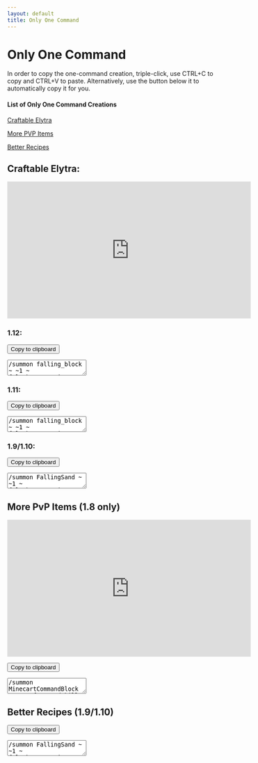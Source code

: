 ```yaml
---
layout: default
title: Only One Command
---
```

<script src="main.js"></script>

<style>
div.command {
    overflow: hidden;
    color: white;
    width: 450
    height: 450
    margin: auto
}
</style>

# Only One Command



In order to copy the one-command creation, triple-click, use CTRL+C to copy and CTRL+V to paste.
Alternatively, use the button below it to automatically copy it for you.

#### List of Only One Command Creations

[Craftable Elytra](#craftable-elytra)

[More PVP Items](#more-pvp-items-18-only)

[Better Recipes](#brecipes)


## Craftable Elytra:

<iframe width="560" height="315" src="https://www.youtube.com/embed/XVVbSVz4zB8" frameborder="0" allow="autoplay; encrypted-media" allowfullscreen></iframe>


### 1.12:

<button class="copybutton" onclick="copytoClipboard('elytracmd1-12');">Copy to clipboard</button>


<div class="command">
<textarea id="elytracmd1-12">
/summon falling_block ~ ~1 ~ {Block:stone,Time:1,Passengers:[{id:"falling_block",Block:redstone_block,Time:1,Passengers:[{id:"falling_block",Block:activator_rail,Time:1,Passengers:[{id:"commandblock_minecart",Command:"gamerule commandBlockOutput false"},{id:"commandblock_minecart",Command:"fill ~2 ~-2 ~-2 ~8 ~ ~2 stained_hardened_clay 15 hollow"},{id:"commandblock_minecart",Command:"fill ~2 ~-1 ~-2 ~8 ~-1 ~2 stained_glass 10 replace stained_hardened_clay"},{id:"commandblock_minecart",Command:" /scoreboard objectives add redstone dummy"},{id:"commandblock_minecart",Command:" /scoreboard objectives add craftede dummy"},{id:"commandblock_minecart",Command:" /tellraw @a [{\"text\":\"Craftable Elytra in Only One Command\\n\",\"color\":\"blue\"},{\"text\":\"by \",\"color\":\"reset\"},{\"text\":\"NateROCKS112\",\"color\":\"red\",\"clickEvent\":{\"action\":\"open_url\",\"value\":\"https://youtube.com/NateROCKS112\"},\"hoverEvent\":{\"action\":\"show_text\",\"value\":\"Click here to go to the creator's channel!\\n:D\"}}]"},{id:"commandblock_minecart",Command:"setblock ~1 ~-2 ~ wall_sign 4 replace {Text1:\"{\\\"text\\\":\\\"===============\\\",\\\"color\\\":\\\"black\\\"}\",Text2:\"{\\\"text\\\":\\\"Destroy Machine\\\",\\\"color\\\":\\\"dark_red\\\"}\",Text3:\"{\\\"text\\\":\\\"  \\\",\\\"color\\\":\\\"black\\\"}\",Text4:\"{\\\"text\\\":\\\"===============\\\",\\\"color\\\":\\\"black\\\",\\\"clickEvent\\\":{\\\"action\\\":\\\"run_command\\\",\\\"value\\\":\\\"fill ~ ~ ~-2 ~7 ~2 ~2 air\\\"}}\"}"},{id:"commandblock_minecart",Command:"setblock ~1 ~-1 ~ wall_sign 4 replace {Text1:\"{\\\"text\\\":\\\"===============\\\",\\\"color\\\":\\\"black\\\",\\\"clickEvent\\\":{\\\"action\\\":\\\"run_command\\\",\\\"value\\\":\\\"/say Drop one redstone on a dropper to make a Custom Crafter.\\\"}}\",Text2:\"{\\\"text\\\":\\\"More Info\\\",\\\"color\\\":\\\"blue\\\",\\\"clickEvent\\\":{\\\"action\\\":\\\"run_command\\\",\\\"value\\\":\\\"/tellraw @a [{\\\\\\\"text\\\\\\\":\\\\\\\"[\\\\\\\"},{\\\\\\\"selector\\\\\\\":\\\\\\\"@p\\\\\\\"},{\\\\\\\"text\\\\\\\":\\\\\\\"] Click here to see the recipe: \\\\\\\"},{\\\\\\\"text\\\\\\\":\\\\\\\"http://fitzencmds.weebly.com/uploads/4/0/9/0/40900549/5346356_orig.png\\\\\\\",\\\\\\\"clickEvent\\\\\\\":{\\\\\\\"action\\\\\\\":\\\\\\\"open_url\\\\\\\",\\\\\\\"value\\\\\\\":\\\\\\\"http://fitzencmds.weebly.com/uploads/4/0/9/0/40900549/5346356_orig.png\\\\\\\"}}]\\\"}}\",Text3:\"{\\\"text\\\":\\\"  \\\",\\\"color\\\":\\\"black\\\"}\",Text4:\"{\\\"text\\\":\\\"===============\\\",\\\"color\\\":\\\"black\\\"}\"}"},{id:"commandblock_minecart",Command:"setblock ~1 ~ ~ wall_sign 4 replace {Text1:\"{\\\"text\\\":\\\"===============\\\",\\\"color\\\":\\\"black\\\"}\",Text2:\"{\\\"text\\\":\\\"Craftable Elytra\\\",\\\"color\\\":\\\"dark_purple\\\"}\",Text3:\"{\\\"text\\\":\\\"by NateROCKS112\\\",\\\"color\\\":\\\"black\\\"}\",Text4:\"{\\\"text\\\":\\\"===============\\\",\\\"color\\\":\\\"black\\\"}\"}"},{id:"commandblock_minecart",Command:"setblock ~3 ~-1 ~1 chain_command_block 5 replace {auto:1,Command:\"/scoreboard players set @e[type=armor_stand,tag=RCrafter] craftede 0\"}"},{id:"commandblock_minecart",Command:"setblock ~3 ~-1 ~ chain_command_block 3 replace {auto:1,Command:\"/execute @e[type=armor_stand,tag=RCrafter] ~ ~ ~ detect ~ ~ ~ air 0 /kill @e[r=1,c=1]\"}"},{id:"commandblock_minecart",Command:"setblock ~4 ~-1 ~ chain_command_block 4 replace {auto:1,Command:\"/execute @e[type=armor_stand,tag=RCrafter] ~ ~ ~ detect ~ ~ ~ air 0 /summon item ~ ~ ~ {Item:{id:\"minecraft:redstone\",Count:1,Damage:0},Motion:[0.0,0.4,0.0]}\"}"},{id:"commandblock_minecart",Command:"setblock ~5 ~-1 ~ chain_command_block 4 replace {auto:1,Command:\"/execute @e[type=armor_stand,tag=RCrafter,score_craftede_min=1] ~ ~ ~ /blockdata ~ ~ ~ {Items:[{Slot:4b,id:\\\"minecraft:elytra\\\",Count:1b,Damage:0s}]}\"}"},{id:"commandblock_minecart",Command:"setblock ~6 ~-1 ~ chain_command_block 4 replace {auto:1,Command:\"/stats entity @e[type=armor_stand,name=RCrafter,tag=RCrafter] set SuccessCount @e[type=armor_stand,name=RCrafter,tag=RCrafter] craftede\"}"},{id:"commandblock_minecart",Command:"setblock ~7 ~-1 ~ chain_command_block 4 replace {auto:1,Command:\"/execute @e[type=armor_stand,name=RCrafter,tag=RCrafter] ~ ~ ~ /testforblock ~ ~ ~ dropper 1 {Items:[{Slot:0b,id:\\\"minecraft:wool\\\",Count:1b,Damage:7s},{Slot:1b,id:\\\"minecraft:leather\\\",Count:1b,Damage:0s},{Slot:2b,id:\\\"minecraft:wool\\\",Count:1b,Damage:7s},{Slot:3b,id:\\\"minecraft:wool\\\",Count:1b,Damage:7s},{Slot:4b,id:\\\"minecraft:leather\\\",Count:1b,Damage:0s},{Slot:5b,id:\\\"minecraft:wool\\\",Count:1b,Damage:7s},{Slot:6b,id:\\\"minecraft:feather\\\",Count:1b,Damage:0s},{Slot:7b,id:\\\"minecraft:slime_ball\\\",Count:1b,Damage:0s},{Slot:8b,id:\\\"minecraft:feather\\\",Count:1b,Damage:0s}]}\"}"},{id:"commandblock_minecart",Command:"setblock ~7 ~-1 ~-1 chain_command_block 3 replace {auto:1,Command:\"/scoreboard players tag @e[type=armor_stand,name=RCrafter,tag=!RCrafter] add RCrafter\"}"},{id:"commandblock_minecart",Command:"setblock ~6 ~-1 ~-1 chain_command_block 5 replace {auto:1,Command:\"/execute @e[type=armor_stand,name=RCrafter,tag=!RCrafter] ~ ~ ~ /setblock ~ ~ ~ dropper 1 replace {CustomName:\\\"Custom Crafter\\\"}\"}"},{id:"commandblock_minecart",Command:"setblock ~5 ~-1 ~-1 chain_command_block 5 replace {auto:1,Command:\"/execute @e[type=armor_stand,name=RCrafter] ~ ~ ~ /kill @e[r=2,type=item,score_redstone_min=1]\"}"},{id:"commandblock_minecart",Command:"setblock ~4 ~-1 ~-1 chain_command_block 5 replace {auto:1,Command:\"/execute @e[type=item,score_redstone_min=1] ~ ~ ~ detect ~ ~-1 ~ dropper -1 /summon armor_stand ~ ~-1 ~ {Invisible:1,Marker:1,CustomName:\\\"RCrafter\\\"}\"}"},{id:"commandblock_minecart",Command:"setblock ~3 ~-1 ~-1 repeating_command_block 5 replace {auto:1,Command:\"/scoreboard players set @e redstone 1 {Item:{id:\\\"minecraft:redstone\\\",Count:1b,Damage:0s}}\"}"},{id:"commandblock_minecart",Command:"setblock ~ ~ ~1 command_block 0 replace {Command:\"fill ~ ~-3 ~-1 ~ ~ ~ air\"}"},{id:"commandblock_minecart",Command:"setblock ~ ~-1 ~1 redstone_block"},{id:"commandblock_minecart",Command:"kill @e[type=commandblock_minecart,r=1]"}]}]}]}
</textarea>
</div>

### 1.11:

<button class="copybutton" onclick="copytoClipboard('elytracmd1-11');">Copy to clipboard</button>

<div class="command">
<textarea id="elytracmd1-11">
/summon falling_block ~ ~1 ~ {Block:stone,Time:1,Passengers:[{id:falling_block,Block:redstone_block,Time:1,Passengers:[{id:falling_block,Block:activator_rail,Time:1,Passengers:[{id:commandblock_minecart,Command:gamerule commandBlockOutput false},{id:commandblock_minecart,Command:"fill ~2 ~-2 ~-2 ~8 ~ ~2 stained_hardened_clay 15 hollow"},{id:commandblock_minecart,Command:"fill ~2 ~-1 ~-2 ~8 ~-1 ~2 stained_glass 10 replace stained_hardened_clay"},{id:commandblock_minecart,Command:" /scoreboard objectives add redstone dummy"},{id:commandblock_minecart,Command:" /scoreboard objectives add craftede dummy"},{id:commandblock_minecart,Command:" /tellraw @a [{\"text\":\"Craftable Elytra in Only One Command\\n\",\"color\":\"blue\"},{\"text\":\"by \",\"color\":\"reset\"},{\"text\":\"NateROCKS112\",\"color\":\"red\",\"clickEvent\":{\"action\":\"open_url\",\"value\":\"https://youtube.com/NateROCKS112\"},\"hoverEvent\":{\"action\":\"show_text\",\"value\":\"Click here to go to the creator's channel!\\n:D\"}}]"},{id:commandblock_minecart,Command:setblock ~1 ~-2 ~ wall_sign 4 replace {Text1:"{\\\"text\\\":\\\"===============\\\",\\\"color\\\":\\\"black\\\"}",Text2:"{\\\"text\\\":\\\"Destroy Machine\\\",\\\"color\\\":\\\"dark_red\\\"}",Text3:"{\\\"text\\\":\\\"  \\\",\\\"color\\\":\\\"black\\\"}",Text4:"{\\\"text\\\":\\\"===============\\\",\\\"color\\\":\\\"black\\\",\\\"clickEvent\\\":{\\\"action\\\":\\\"run_command\\\",\\\"value\\\":\\\"fill ~ ~ ~-2 ~7 ~2 ~2 air\\\"}}"}},{id:commandblock_minecart,Command:setblock ~1 ~-1 ~ wall_sign 4 replace {Text1:"{\\\"text\\\":\\\"===============\\\",\\\"color\\\":\\\"black\\\",\\\"clickEvent\\\":{\\\"action\\\":\\\"run_command\\\",\\\"value\\\":\\\"/say Drop one redstone on a dropper to make a Custom Crafter.\\\"}}",Text2:"{\\\"text\\\":\\\"More Info\\\",\\\"color\\\":\\\"blue\\\",\\\"clickEvent\\\":{\\\"action\\\":\\\"run_command\\\",\\\"value\\\":\\\"/tellraw @a [{\\\\\\\"text\\\\\\\":\\\\\\\"[\\\\\\\"},{\\\\\\\"selector\\\\\\\":\\\\\\\"@p\\\\\\\"},{\\\\\\\"text\\\\\\\":\\\\\\\"] Click here to see the recipe: \\\\\\\"},{\\\\\\\"text\\\\\\\":\\\\\\\"http://fitzencmds.weebly.com/uploads/4/0/9/0/40900549/5346356_orig.png\\\\\\\",\\\\\\\"clickEvent\\\\\\\":{\\\\\\\"action\\\\\\\":\\\\\\\"open_url\\\\\\\",\\\\\\\"value\\\\\\\":\\\\\\\"http://fitzencmds.weebly.com/uploads/4/0/9/0/40900549/5346356_orig.png\\\\\\\"}}]\\\"}}",Text3:"{\\\"text\\\":\\\"  \\\",\\\"color\\\":\\\"black\\\"}",Text4:"{\\\"text\\\":\\\"===============\\\",\\\"color\\\":\\\"black\\\"}"}},{id:commandblock_minecart,Command:setblock ~1 ~ ~ wall_sign 4 replace {Text1:"{\\\"text\\\":\\\"===============\\\",\\\"color\\\":\\\"black\\\"}",Text2:"{\\\"text\\\":\\\"Craftable Elytra\\\",\\\"color\\\":\\\"dark_purple\\\"}",Text3:"{\\\"text\\\":\\\"by NateROCKS112\\\",\\\"color\\\":\\\"black\\\"}",Text4:"{\\\"text\\\":\\\"===============\\\",\\\"color\\\":\\\"black\\\"}"}},{id:commandblock_minecart,Command:setblock ~3 ~-1 ~1 chain_command_block 5 replace {auto:1,Command:"/scoreboard players set @e[type=armor_stand,tag=RCrafter] craftede 0"}},{id:commandblock_minecart,Command:setblock ~3 ~-1 ~ chain_command_block 3 replace {auto:1,Command:"/execute @e[type=armor_stand,tag=RCrafter] ~ ~ ~ detect ~ ~ ~ air 0 /kill @e[r=1,c=1]"}},{id:commandblock_minecart,Command:setblock ~4 ~-1 ~ chain_command_block 4 replace {auto:1,Command:"/execute @e[type=armor_stand,tag=RCrafter] ~ ~ ~ detect ~ ~ ~ air 0 /summon item ~ ~ ~ {Item:{id:minecraft:redstone,Count:1,Damage:0},Motion:[0.0,0.4,0.0]}"}},{id:commandblock_minecart,Command:setblock ~5 ~-1 ~ chain_command_block 4 replace {auto:1,Command:"/execute @e[type=armor_stand,tag=RCrafter,score_craftede_min=1] ~ ~ ~ /blockdata ~ ~ ~ {Items:[0:{Slot:4b,id:\\\"minecraft:elytra\\\",Count:1b,Damage:0s}]}"}},{id:commandblock_minecart,Command:setblock ~6 ~-1 ~ chain_command_block 4 replace {auto:1,Command:"/stats entity @e[type=armor_stand,name=RCrafter,tag=RCrafter] set SuccessCount @e[type=armor_stand,name=RCrafter,tag=RCrafter] craftede"}},{id:commandblock_minecart,Command:setblock ~7 ~-1 ~ chain_command_block 4 replace {auto:1,Command:"/execute @e[type=armor_stand,name=RCrafter,tag=RCrafter] ~ ~ ~ /testforblock ~ ~ ~ dropper 1 {Items:[0:{Slot:0b,id:\\\"minecraft:wool\\\",Count:1b,Damage:7s},1:{Slot:1b,id:\\\"minecraft:leather\\\",Count:1b,Damage:0s},2:{Slot:2b,id:\\\"minecraft:wool\\\",Count:1b,Damage:7s},3:{Slot:3b,id:\\\"minecraft:wool\\\",Count:1b,Damage:7s},4:{Slot:4b,id:\\\"minecraft:leather\\\",Count:1b,Damage:0s},5:{Slot:5b,id:\\\"minecraft:wool\\\",Count:1b,Damage:7s},6:{Slot:6b,id:\\\"minecraft:feather\\\",Count:1b,Damage:0s},7:{Slot:7b,id:\\\"minecraft:slime_ball\\\",Count:1b,Damage:0s},8:{Slot:8b,id:\\\"minecraft:feather\\\",Count:1b,Damage:0s}]}"}},{id:commandblock_minecart,Command:setblock ~7 ~-1 ~-1 chain_command_block 3 replace {auto:1,Command:"/scoreboard players tag @e[type=armor_stand,name=RCrafter,tag=!RCrafter] add RCrafter"}},{id:commandblock_minecart,Command:setblock ~6 ~-1 ~-1 chain_command_block 5 replace {auto:1,Command:"/execute @e[type=armor_stand,name=RCrafter,tag=!RCrafter] ~ ~ ~ /setblock ~ ~ ~ dropper 1 replace {CustomName:\\\"Custom Crafter\\\"}"}},{id:commandblock_minecart,Command:setblock ~5 ~-1 ~-1 chain_command_block 5 replace {auto:1,Command:"/execute @e[type=armor_stand,name=RCrafter] ~ ~ ~ /kill @e[r=2,type=item,score_redstone_min=1]"}},{id:commandblock_minecart,Command:setblock ~4 ~-1 ~-1 chain_command_block 5 replace {auto:1,Command:"/execute @e[type=item,score_redstone_min=1] ~ ~ ~ detect ~ ~-1 ~ dropper -1 /summon armor_stand ~ ~-1 ~ {Invisible:1,Marker:1,CustomName:\\\"RCrafter\\\"}"}},{id:commandblock_minecart,Command:setblock ~3 ~-1 ~-1 repeating_command_block 5 replace {auto:1,Command:"/scoreboard players set @e redstone 1 {Item:{id:\\\"minecraft:redstone\\\",Count:1b,Damage:0s}}"}},{id:commandblock_minecart,Command:setblock ~ ~ ~1 command_block 0 replace {Command:fill ~ ~-3 ~-1 ~ ~ ~ air}},{id:commandblock_minecart,Command:setblock ~ ~-1 ~1 redstone_block},{id:commandblock_minecart,Command:kill @e[type=commandblock_minecart,r=1]}]}]}]}
</textarea>
</div>

### 1.9/1.10:

<button class="copybutton" onclick="copytoClipboard('elytracmd1-9');">Copy to clipboard</button>

<div class="command">
<textarea id="elytracmd1-9">
/summon FallingSand ~ ~1 ~ {Block:stone,Time:1,Passengers:[{id:FallingSand,Block:redstone_block,Time:1,Passengers:[{id:FallingSand,Block:activator_rail,Time:1,Passengers:[{id:MinecartCommandBlock,Command:gamerule commandBlockOutput false},{id:MinecartCommandBlock,Command:"fill ~2 ~-2 ~-2 ~8 ~ ~2 stained_hardened_clay 15 hollow"},{id:MinecartCommandBlock,Command:"fill ~2 ~-1 ~-2 ~8 ~-1 ~2 stained_glass 10 replace stained_hardened_clay"},{id:MinecartCommandBlock,Command:" /scoreboard objectives add redstone dummy"},{id:MinecartCommandBlock,Command:" /scoreboard objectives add craftede dummy"},{id:MinecartCommandBlock,Command:" /tellraw @a [{\"text\":\"Craftable Elytra in Only One Command\\n\",\"color\":\"blue\"},{\"text\":\"by \",\"color\":\"reset\"},{\"text\":\"NateROCKS112\",\"color\":\"red\",\"clickEvent\":{\"action\":\"open_url\",\"value\":\"https://youtube.com/NateROCKS112\"},\"hoverEvent\":{\"action\":\"show_text\",\"value\":\"Click here to go to the creator's channel!\\n:D\"}}]"},{id:MinecartCommandBlock,Command:setblock ~1 ~-2 ~ wall_sign 4 replace {Text1:"{\\\"text\\\":\\\"===============\\\",\\\"color\\\":\\\"black\\\"}",Text2:"{\\\"text\\\":\\\"Destroy Machine\\\",\\\"color\\\":\\\"dark_red\\\"}",Text3:"{\\\"text\\\":\\\"  \\\",\\\"color\\\":\\\"black\\\"}",Text4:"{\\\"text\\\":\\\"===============\\\",\\\"color\\\":\\\"black\\\",\\\"clickEvent\\\":{\\\"action\\\":\\\"run_command\\\",\\\"value\\\":\\\"fill ~ ~ ~-2 ~7 ~2 ~2 air\\\"}}"}},{id:MinecartCommandBlock,Command:setblock ~1 ~-1 ~ wall_sign 4 replace {Text1:"{\\\"text\\\":\\\"===============\\\",\\\"color\\\":\\\"black\\\",\\\"clickEvent\\\":{\\\"action\\\":\\\"run_command\\\",\\\"value\\\":\\\"/say Drop one redstone on a dropper to make a Custom Crafter.\\\"}}",Text2:"{\\\"text\\\":\\\"More Info\\\",\\\"color\\\":\\\"blue\\\",\\\"clickEvent\\\":{\\\"action\\\":\\\"run_command\\\",\\\"value\\\":\\\"/tellraw @a [{\\\\\\\"text\\\\\\\":\\\\\\\"[\\\\\\\"},{\\\\\\\"selector\\\\\\\":\\\\\\\"@p\\\\\\\"},{\\\\\\\"text\\\\\\\":\\\\\\\"] Click here to see the recipe: \\\\\\\"},{\\\\\\\"text\\\\\\\":\\\\\\\"http://fitzencmds.weebly.com/uploads/4/0/9/0/40900549/5346356_orig.png\\\\\\\",\\\\\\\"clickEvent\\\\\\\":{\\\\\\\"action\\\\\\\":\\\\\\\"open_url\\\\\\\",\\\\\\\"value\\\\\\\":\\\\\\\"http://fitzencmds.weebly.com/uploads/4/0/9/0/40900549/5346356_orig.png\\\\\\\"}}]\\\"}}",Text3:"{\\\"text\\\":\\\"  \\\",\\\"color\\\":\\\"black\\\"}",Text4:"{\\\"text\\\":\\\"===============\\\",\\\"color\\\":\\\"black\\\"}"}},{id:MinecartCommandBlock,Command:setblock ~1 ~ ~ wall_sign 4 replace {Text1:"{\\\"text\\\":\\\"===============\\\",\\\"color\\\":\\\"black\\\"}",Text2:"{\\\"text\\\":\\\"Craftable Elytra\\\",\\\"color\\\":\\\"dark_purple\\\"}",Text3:"{\\\"text\\\":\\\"by NateROCKS112\\\",\\\"color\\\":\\\"black\\\"}",Text4:"{\\\"text\\\":\\\"===============\\\",\\\"color\\\":\\\"black\\\"}"}},{id:MinecartCommandBlock,Command:setblock ~3 ~-1 ~1 chain_command_block 5 replace {auto:1,Command:"/scoreboard players set @e[type=ArmorStand,tag=RCrafter] craftede 0"}},{id:MinecartCommandBlock,Command:setblock ~3 ~-1 ~ chain_command_block 3 replace {auto:1,Command:"/execute @e[type=ArmorStand,tag=RCrafter] ~ ~ ~ detect ~ ~ ~ air 0 /kill @e[r=1,c=1]"}},{id:MinecartCommandBlock,Command:setblock ~4 ~-1 ~ chain_command_block 4 replace {auto:1,Command:"/execute @e[type=ArmorStand,tag=RCrafter] ~ ~ ~ detect ~ ~ ~ air 0 /summon Item ~ ~ ~ {Item:{id:minecraft:redstone,Count:1,Damage:0},Motion:[0.0,0.4,0.0]}"}},{id:MinecartCommandBlock,Command:setblock ~5 ~-1 ~ chain_command_block 4 replace {auto:1,Command:"/execute @e[type=ArmorStand,tag=RCrafter,score_craftede_min=1] ~ ~ ~ /blockdata ~ ~ ~ {Items:[0:{Slot:4b,id:\\\"minecraft:elytra\\\",Count:1b,Damage:0s}]}"}},{id:MinecartCommandBlock,Command:setblock ~6 ~-1 ~ chain_command_block 4 replace {auto:1,Command:"/stats entity @e[type=ArmorStand,name=RCrafter,tag=RCrafter] set SuccessCount @e[type=ArmorStand,name=RCrafter,tag=RCrafter] craftede"}},{id:MinecartCommandBlock,Command:setblock ~7 ~-1 ~ chain_command_block 4 replace {auto:1,Command:"/execute @e[type=ArmorStand,name=RCrafter,tag=RCrafter] ~ ~ ~ /testforblock ~ ~ ~ dropper 1 {Items:[0:{Slot:0b,id:\\\"minecraft:wool\\\",Count:1b,Damage:7s},1:{Slot:1b,id:\\\"minecraft:leather\\\",Count:1b,Damage:0s},2:{Slot:2b,id:\\\"minecraft:wool\\\",Count:1b,Damage:7s},3:{Slot:3b,id:\\\"minecraft:wool\\\",Count:1b,Damage:7s},4:{Slot:4b,id:\\\"minecraft:leather\\\",Count:1b,Damage:0s},5:{Slot:5b,id:\\\"minecraft:wool\\\",Count:1b,Damage:7s},6:{Slot:6b,id:\\\"minecraft:feather\\\",Count:1b,Damage:0s},7:{Slot:7b,id:\\\"minecraft:slime_ball\\\",Count:1b,Damage:0s},8:{Slot:8b,id:\\\"minecraft:feather\\\",Count:1b,Damage:0s}]}"}},{id:MinecartCommandBlock,Command:setblock ~7 ~-1 ~-1 chain_command_block 3 replace {auto:1,Command:"/scoreboard players tag @e[type=ArmorStand,name=RCrafter,tag=!RCrafter] add RCrafter"}},{id:MinecartCommandBlock,Command:setblock ~6 ~-1 ~-1 chain_command_block 5 replace {auto:1,Command:"/execute @e[type=ArmorStand,name=RCrafter,tag=!RCrafter] ~ ~ ~ /setblock ~ ~ ~ dropper 1 replace {CustomName:\\\"Custom Crafter\\\"}"}},{id:MinecartCommandBlock,Command:setblock ~5 ~-1 ~-1 chain_command_block 5 replace {auto:1,Command:"/execute @e[type=ArmorStand,name=RCrafter] ~ ~ ~ /kill @e[r=2,type=Item,score_redstone_min=1]"}},{id:MinecartCommandBlock,Command:setblock ~4 ~-1 ~-1 chain_command_block 5 replace {auto:1,Command:"/execute @e[type=Item,score_redstone_min=1] ~ ~ ~ detect ~ ~-1 ~ dropper -1 /summon ArmorStand ~ ~-1 ~ {Invisible:1,Marker:1,CustomName:\\\"RCrafter\\\"}"}},{id:MinecartCommandBlock,Command:setblock ~3 ~-1 ~-1 repeating_command_block 5 replace {auto:1,Command:"/scoreboard players set @e redstone 1 {Item:{id:\\\"minecraft:redstone\\\",Count:1b,Damage:0s}}"}},{id:MinecartCommandBlock,Command:setblock ~ ~ ~1 command_block 0 replace {Command:fill ~ ~-3 ~-1 ~ ~ ~ air}},{id:MinecartCommandBlock,Command:setblock ~ ~-1 ~1 redstone_block},{id:MinecartCommandBlock,Command:kill @e[type=MinecartCommandBlock,r=1]}]}]}]}
</textarea>
</div>




## More PvP Items \(1.8 only\)

<iframe width="560" height="315" src="https://www.youtube.com/embed/UmKv_wfiYKs" frameborder="0" allow="autoplay; encrypted-media" allowfullscreen></iframe>
<br>

<button class="copybutton" onclick="copytoClipboard('mpvpitms');">Copy to clipboard</button>

<div class="command">
<textarea id="mpvpitms">
/summon MinecartCommandBlock ~ ~1 ~ {Command:kill @e[type=MinecartCommandBlock,r=1],Riding:{id:MinecartCommandBlock,Command:setblock ~ ~-1 ~1 redstone_block,Riding:{id:MinecartCommandBlock,Command:setblock ~ ~ ~1 command_block 0 replace {Command:fill ~ ~-3 ~-1 ~ ~ ~ air},Riding:{id:MinecartCommandBlock,Command:"scoreboard objectives add Si19g_I dummy",Riding:{id:MinecartCommandBlock,Command:"/tellraw @a {\"text\":\"Click above you to go to the creator's channel!  ;)\"}",Riding:{id:MinecartCommandBlock,Command:"/tellraw @a {text:\"https://youtube.com/NateROCKS112\",color:blue,\"underlined\":true,clickEvent:{action:\"open_url\",\"value\":\"https://youtube.com/NateROCKS112\"}}",Riding:{id:MinecartCommandBlock,Command:"/tellraw @a {text:\"More PVP Items have been installed.\",color:aqua}",Riding:{id:MinecartCommandBlock,Command:"/scoreboard objectives add lsword2 dummy",Riding:{id:MinecartCommandBlock,Command:"/scoreboard objectives add remove dummy",Riding:{id:MinecartCommandBlock,Command:"/scoreboard objectives add mpvpitem dummy",Riding:{id:MinecartCommandBlock,Command:"/scoreboard objectives add bmbb dummy",Riding:{id:MinecartCommandBlock,Command:"/scoreboard objectives add lsword dummy",Riding:{id:MinecartCommandBlock,Command:"/scoreboard objectives add swing stat.useItem.minecraft.diamond_sword",Riding:{id:MinecartCommandBlock,Command:"/gamerule commandBlockOutput false",Riding:{id:MinecartCommandBlock,Command:blockdata ~3 ~-1 ~-1 {Command:fill ~ ~ ~1 ~5 ~2 ~1 stone},Riding:{id:MinecartCommandBlock,Command:blockdata ~3 ~-1 ~1 {Command:fill ~ ~ ~-1 ~5 ~2 ~-1 redstone_block},Riding:{id:MinecartCommandBlock,Command:blockdata ~4 ~-1 ~-1 {Command:"/execute @a[score_remove_min=1] ~ ~ ~ /scoreboard objectives remove swing"},Riding:{id:MinecartCommandBlock,Command:blockdata ~4 ~-1 ~1 {Command:"/execute @a[score_remove_min=1] ~ ~ ~ /scoreboard objectives remove lsword"},Riding:{id:MinecartCommandBlock,Command:blockdata ~5 ~-1 ~-1 {Command:"/execute @a[score_remove_min=1] ~ ~ ~ /scoreboard objectives remove bmbb"},Riding:{id:MinecartCommandBlock,Command:blockdata ~5 ~-1 ~1 {Command:"/execute @a[score_remove_min=1] ~ ~ ~ /scoreboard objectives remove mpvpitem"},Riding:{id:MinecartCommandBlock,Command:blockdata ~6 ~-1 ~-1 {Command:"/execute @a[score_remove_min=1] ~ ~ ~ /scoreboard objectives remove remove"},Riding:{id:MinecartCommandBlock,Command:blockdata ~6 ~-1 ~1 {Command:"scoreboard players set @e[type=Item] Si19g_I 1 {Item:{id:\\\"minecraft:nether_star\\\"},OnGround:1b}"},Riding:{id:MinecartCommandBlock,Command:blockdata ~7 ~-1 ~-1 {Command:"scoreboard players set @e[type=Item] Si19g_I 2 {Item:{id:\\\"minecraft:diamond_sword\\\"},OnGround:1b}"},Riding:{id:MinecartCommandBlock,Command:blockdata ~7 ~-1 ~1 {Command:"execute @e[score_Si19g_I_min=1,score_Si19g_I=1] ~ ~ ~ execute @e[r=0,score_Si19g_I_min=2,score_Si19g_I=2] ~ ~ ~ summon Item ~ ~ ~ {Item:{id:\\\"minecraft:diamond_sword\\\",Count:1,tag:{display:{Name:\\\"Lightning Sword\\\",Lore:[\\\"Casts lightning at you when swung.\\\"]},ench:[]}}}"},Riding:{id:MinecartCommandBlock,Command:blockdata ~8 ~-1 ~-1 {Command:"execute @e[score_Si19g_I_min=1,score_Si19g_I=1] ~ ~ ~ execute @e[r=0,score_Si19g_I_min=2,score_Si19g_I=2] ~ ~ ~ kill @e[type=Item,score_Si19g_I_min=1,score_Si19g_I=2,r=3]"},Riding:{id:MinecartCommandBlock,Command:blockdata ~8 ~-1 ~1 {Command:"scoreboard players set @e[type=Item] Si19g_I 3 {Item:{id:\\\"minecraft:tnt\\\"},OnGround:1b}"},Riding:{id:MinecartCommandBlock,Command:blockdata ~3 ~ ~-1 {Command:"scoreboard players set @e[type=Item] Si19g_I 4 {Item:{id:\\\"minecraft:brick_block\\\"},OnGround:1b}"},Riding:{id:MinecartCommandBlock,Command:blockdata ~3 ~ ~1 {Command:"execute @e[score_Si19g_I_min=3,score_Si19g_I=3] ~ ~ ~ execute @e[r=0,score_Si19g_I_min=4,score_Si19g_I=4] ~ ~ ~ summon Item ~ ~ ~ {Item:{id:\\\"minecraft:brick_block\\\",Count:2,tag:{display:{Name:\\\"Bomb Brick\\\",Lore:[\\\"Explodes when held in hand.  You get resistance.\\\"]},ench:[]}}}"},Riding:{id:MinecartCommandBlock,Command:blockdata ~4 ~ ~-1 {Command:"execute @e[score_Si19g_I_min=3,score_Si19g_I=3] ~ ~ ~ execute @e[r=0,score_Si19g_I_min=4,score_Si19g_I=4] ~ ~ ~ kill @e[type=Item,score_Si19g_I_min=3,score_Si19g_I=4,r=3]"},Riding:{id:MinecartCommandBlock,Command:blockdata ~4 ~ ~1 {Command:"/scoreboard players set @e[type=Item] mpvpitem 1 {Item:{id:\\\"minecraft:diamond_sword\\\",Count:1b,Damage:0s,tag:{display:{Name:\\\"Lightning Sword\\\",Lore:[\\\"Casts lightning at you when swung.\\\"]},ench:[]}}}"},Riding:{id:MinecartCommandBlock,Command:blockdata ~5 ~ ~-1 {Command:"/scoreboard players set @e[type=Item] mpvpitem 2 {Item:{id:\\\"minecraft:diamond_block\\\",Damage:0s,Count:1b}}"},Riding:{id:MinecartCommandBlock,Command:blockdata ~5 ~ ~1 {Command:"/execute @e[type=Item,score_mpvpitem_min=1,score_mpvpitem=1] ~ ~ ~ /execute @e[type=Item,score_mpvpitem_min=2,score_mpvpitem=2,r=2] ~ ~ ~ /summon Item ~ ~ ~ {Item:{id:minecraft:diamond_sword,Count:1b,tag:{display:{Name:\\\"Lightning Sword\\\",Lore:[\\\"Tier 2\\\",\\\"Casts lightning at you when swung.\\\"]},ench:[]}}}"},Riding:{id:MinecartCommandBlock,Command:blockdata ~6 ~ ~-1 {Command:"/execute @e[type=Item,score_mpvpitem_min=1,score_mpvpitem=1] ~ ~ ~ /execute @e[type=Item,score_mpvpitem_min=2,score_mpvpitem=2,r=2] ~ ~ ~ /kill @e[r=2,type=Item,score_mpvpitem_min=1,score_mpvpitem=2]"},Riding:{id:MinecartCommandBlock,Command:blockdata ~6 ~ ~1 {Command:"/scoreboard players set @a lsword 1 {SelectedItem:{id:minecraft:diamond_sword,Count:1b,tag:{display:{Name:\\\"Lightning Sword\\\",Lore:[\\\"Casts lightning at you when swung.\\\"]},ench:[]}}}"},Riding:{id:MinecartCommandBlock,Command:blockdata ~7 ~ ~-1 {Command:"/scoreboard players set @a lsword2 1 {SelectedItem:{id:minecraft:diamond_sword,Count:1b,tag:{display:{Name:\\\"Lightning Sword\\\",Lore:[\\\"Tier 2\\\",\\\"Casts lightning at you when swung.\\\"]},ench:[]}}}"},Riding:{id:MinecartCommandBlock,Command:blockdata ~7 ~ ~1 {Command:"/effect @a[score_swing_min=1,score_lsword_min=1] resistance 2 2 true"},Riding:{id:MinecartCommandBlock,Command:blockdata ~8 ~ ~-1 {Command:"/effect @a[score_lsword2_min=1] saturation 2 10 true"},Riding:{id:MinecartCommandBlock,Command:blockdata ~8 ~ ~1 {Command:"/execute @a[score_swing_min=1,score_lsword_min=1] ~ ~ ~ /summon LightningBolt"},Riding:{id:MinecartCommandBlock,Command:blockdata ~3 ~1 ~-1 {Command:"/scoreboard players set @a[score_swing_min=1] swing 0"},Riding:{id:MinecartCommandBlock,Command:blockdata ~3 ~1 ~1 {Command:"/scoreboard players set @a[score_lsword_min=1] lsword 0"},Riding:{id:MinecartCommandBlock,Command:blockdata ~4 ~1 ~-1 {Command:"/scoreboard players set @a[score_lsword2_min=1] lsword2 0"},Riding:{id:MinecartCommandBlock,Command:blockdata ~4 ~1 ~1 {Command:"/scoreboard players set @a bmbb 1 {SelectedItem:{id:minecraft:brick_block,Damage:0s,tag:{display:{Name:\\\"Bomb Brick\\\",Lore:[\\\"Explodes when held in hand.  You get resistance.\\\"]},ench:[]}}}"},Riding:{id:MinecartCommandBlock,Command:blockdata ~5 ~1 ~-1 {Command:"/effect @a[score_bmbb_min=1] resistance 2 20 true"},Riding:{id:MinecartCommandBlock,Command:blockdata ~5 ~1 ~1 {Command:"/execute @a[score_bmbb_min=1] ~ ~ ~ /summon PrimedTnt ~ ~ ~ {Fuse:1}"},Riding:{id:MinecartCommandBlock,Command:blockdata ~6 ~1 ~-1 {Command:"/clear @a[score_bmbb_min=1] brick_block 0 1 {display:{Name:\\\"Bomb Brick\\\",Lore:[\\\"Explodes when held in hand.  You get resistance.\\\"]},ench:[]}"},Riding:{id:MinecartCommandBlock,Command:blockdata ~6 ~1 ~1 {Command:"/scoreboard players set @a[score_bmbb_min=1] bmbb 0"},Riding:{id:MinecartCommandBlock,Command:setblock ~3 ~-1 ~ redstone_block,Riding:{id:MinecartCommandBlock,Command:fill ~3 ~-1 ~-1 ~6 ~1 ~-1 command_block,Riding:{id:MinecartCommandBlock,Command:fill ~3 ~-1 ~-1 ~8 ~ ~-1 command_block,Riding:{id:MinecartCommandBlock,Command:fill ~3 ~-1 ~1 ~6 ~1 ~1 command_block,Riding:{id:MinecartCommandBlock,Command:fill ~3 ~-1 ~1 ~8 ~ ~1 command_block,Riding:{id:MinecartCommandBlock,Command:setblock ~1 ~1 ~ wall_sign 4 replace {Text1:"{text:\\\"===============\\\",color:black,clickEvent:{action:\\\"run_command\\\",value:\\\"/tellraw @p [{text:\\\\\\\"<NateROCKS> Psst... \\\\\\\"},{selector:\\\\\\\"@p\\\\\\\"},{text:\\\\\\\" don't tell anyone.  If you drop a Lightning Sword and a Block of Diamond, you will get a Tier 2 Lightning Sword.\\\\\\\"}]\\\"}}",Text2:"{text:\\\"More PVP Items\\\",color:green}",Text3:"{text:\\\"by NateROCKS112\\\",color:red}",Text4:"{text:\\\"===============\\\",color:black}"},Riding:{id:MinecartCommandBlock,Command:setblock ~1 ~ ~ wall_sign 4 replace {Text1:"{text:\\\"===============\\\",color:black,clickEvent:{action:\\\"run_command\\\",value:\\\"/say Drop a Nether Star and a Diamond Sword to make a Lightning Sword.\\\"}}",Text2:"{text:\\\"More Info\\\",color:blue,clickEvent:{action:\\\"run_command\\\",value:\\\"/say Drop some Brick Blocks and some TNT to make a Bomb Brick.  Hold it in hand to make it explode.\\\"}}",Text4:"{text:\\\"===============\\\",color:black}"},Riding:{id:MinecartCommandBlock,Command:setblock ~1 ~-1 ~ wall_sign 4 replace {Text1:"{text:\\\"===============\\\",color:black,clickEvent:{action:\\\"run_command\\\",value:\\\"/scoreboard players set @p remove 1\\\"}}",Text2:"{text:\\\"Destroy Machine\\\",color:dark_red}",Text4:"{text:\\\"===============\\\",color:black,clickEvent:{action:\\\"run_command\\\",value:\\\"fill ~ ~-1 ~-2 ~9 ~3 ~2 air\\\"}}"},Riding:{id:MinecartCommandBlock,Command:fill ~2 ~-1 ~-2 ~9 ~1 ~2 stained_glass 3 replace stained_hardened_clay 3,Riding:{id:MinecartCommandBlock,Command:fill ~2 ~-2 ~-2 ~9 ~2 ~2 stained_hardened_clay 3 hollow,Riding:{id:MinecartCommandBlock,Command:gamerule commandBlockOutput false,Riding:{id:MinecartCommandBlock,Riding:{id:FallingSand,Block:activator_rail,Time:1,Riding:{id:FallingSand,Block:redstone_block,Time:1,Riding:{id:FallingSand,Block:stone,Time:1}}}}}}}}}}}}}}}}}}}}}}}}}}}}}}}}}}}}}}}}}}}}}}}}}}}}}}}}}}}}}
</textarea>
</div>



## Better Recipes \(1.9\/1.10\)

<button class="copybutton" onclick="copytoClipboard('brecipes');">Copy to clipboard</button>

<div class="command">
<textarea id="brecipes">
/summon FallingSand ~ ~1 ~ {Block:stone,Time:1,Passengers:[{id:FallingSand,Block:redstone_block,Time:1,Passengers:[{id:FallingSand,Block:activator_rail,Time:1,Passengers:[{id:MinecartCommandBlock,Command:gamerule commandBlockOutput false},{id:MinecartCommandBlock,Command:"fill ~2 ~-3 ~-2 ~8 ~-1 ~2 stained_hardened_clay 12 hollow"},{id:MinecartCommandBlock,Command:"fill ~2 ~-2 ~-2 ~8 ~-2 ~2 stained_glass 5 replace stained_hardened_clay"},{id:MinecartCommandBlock,Command:" /scoreboard objectives add killchair"},{id:MinecartCommandBlock,Command:" /tellraw @a [{\"text\":\"\\n\\n\\n\\n\\n\\n=====================================================\",\"color\":\"gold\"},{\"text\":\"\\n\\n\\n\\n\\n   Better Recipes - An addon for Craftable Elytra   \\n\\n\\n\\n\\n\\n\",\"color\":\"blue\"},{\"text\":\"                   by NateROCKS112                  \"},{\"text\":\"====================================================\\n\\n\\n\",\"color\":\"gold\"},{\"text\":\"Click here to get the Craftable Elytra module\",\"clickEvent\":{\"action\":\"open_url\",\"value\":\"https://youtu.be/XVVbSVz4zB8\"},\"hoverEvent\":{\"action\":\"show_text\",\"value\":\"Click here to watch the video ;)\\n(Command is in description)\"},\"color\":\"blue\",\"bold\":\"true\"}]"},{id:MinecartCommandBlock,Command:setblock ~1 ~-3 ~ wall_sign 4 replace {Text1:"{\\\"text\\\":\\\"===============\\\",\\\"color\\\":\\\"black\\\"}",Text2:"{\\\"text\\\":\\\"Destroy Machine\\\",\\\"color\\\":\\\"dark_red\\\"}",Text4:"{\\\"text\\\":\\\"===============\\\",\\\"color\\\":\\\"black\\\",\\\"clickEvent\\\":{\\\"action\\\":\\\"run_command\\\",\\\"value\\\":\\\"fill ~ ~ ~-2 ~7 ~2 ~2 air\\\"}}"}},{id:MinecartCommandBlock,Command:setblock ~1 ~-2 ~ wall_sign 4 replace {Text1:"{\\\"text\\\":\\\"===============\\\",\\\"color\\\":\\\"black\\\",\\\"clickEvent\\\":{\\\"action\\\":\\\"run_command\\\",\\\"value\\\":\\\"/say This module adds the Notch Apple recipe to the Custom Crafter\\\"}}",Text2:"{\\\"text\\\":\\\"More Info\\\",\\\"color\\\":\\\"green\\\",\\\"clickEvent\\\":{\\\"action\\\":\\\"run_command\\\",\\\"value\\\":\\\"/tellraw @a [{\\\\\\\"text\\\\\\\":\\\\\\\"[\\\\\\\"},{\\\\\\\"selector\\\\\\\":\\\\\\\"@p\\\\\\\"},{\\\\\\\"text\\\\\\\":\\\\\\\"] Click here to see a recipe for chairs: \\\\\\\\n\\\\\\\"},{\\\\\\\"text\\\\\\\":\\\\\\\"http://i.imgur.com/bGzK2qA.png\\\\\\\",\\\\\\\"clickEvent\\\\\\\":{\\\\\\\"action\\\\\\\":\\\\\\\"open_url\\\\\\\",\\\\\\\"value\\\\\\\":\\\\\\\"http://i.imgur.com/bGzK2qA.png\\\\\\\"}}]\\\"}}",Text4:"{\\\"text\\\":\\\"===============\\\",\\\"color\\\":\\\"black\\\"}"}},{id:MinecartCommandBlock,Command:setblock ~1 ~-1 ~ wall_sign 4 replace {Text1:"{\\\"text\\\":\\\"===============\\\",\\\"color\\\":\\\"black\\\"}",Text2:"{\\\"text\\\":\\\"Better Recipes\\\",\\\"color\\\":\\\"blue\\\"}",Text3:"{\\\"text\\\":\\\"by NateROCKS112\\\",\\\"color\\\":\\\"red\\\"}",Text4:"{\\\"text\\\":\\\"===============\\\",\\\"color\\\":\\\"black\\\"}"}},{id:MinecartCommandBlock,Command:setblock ~7 ~-2 ~1 chain_command_block 1 replace {auto:1,Command:"/kill @e[name=RemoveChair,type=Squid]"}},{id:MinecartCommandBlock,Command:setblock ~6 ~-2 ~1 chain_command_block 5 replace {auto:1,Command:"/execute @e[type=Squid,name=RemoveChair] ~ ~ ~ /kill @e[r=3,name=Chair,type=EntityHorse]"}},{id:MinecartCommandBlock,Command:setblock ~5 ~-2 ~1 chain_command_block 5 replace {auto:1,Command:"/execute @e[type=Squid,name=RemoveChair,score_killchair_min=1] ~ ~ ~ /summon Item ~ ~ ~ {Item:{id:\\\"minecraft:spawn_egg\\\",Damage:0,Count:1,tag:{display:{Name:\\\"RemoveChair\\\",Lore:[\\\"Breaks the block under it, and\\\",\\\"removes invisible entities that can cause lag\\\"]},EntityTag:{id:\\\"Squid\\\",CustomName:\\\"RemoveChair\\\"},ench:[]}}}"}},{id:MinecartCommandBlock,Command:setblock ~4 ~-2 ~1 chain_command_block 5 replace {auto:1,Command:"/execute @e[type=Squid,name=RemoveChair,score_killchair_min=1] ~ ~ ~ /summon Item ~ ~ ~ {Item:{id:\\\"minecraft:spawn_egg\\\",Damage:0,Count:1,tag:{EntityTag:{id:\\\"Squid\\\",CustomName:\\\"Chair\\\"},display:{Name:\\\"Chair\\\",Lore:[\\\"Faces in the south direction.\\\"]},ench:[]}}}"}},{id:MinecartCommandBlock,Command:setblock ~3 ~-2 ~1 chain_command_block 5 replace {auto:1,Command:"/execute @e[name=RemoveChair,type=Squid] ~ ~ ~ /testfor @e[name=Chair,type=EntityHorse,r=3]"}},{id:MinecartCommandBlock,Command:setblock ~3 ~-2 ~ chain_command_block 3 replace {auto:1,Command:"/stats entity @e[name=RemoveChair,type=Squid] set SuccessCount @e[name=RemoveChair,type=Squid] killchair"}},{id:MinecartCommandBlock,Command:setblock ~4 ~-2 ~ chain_command_block 4 replace {auto:1,Command:"/scoreboard players add @e[name=RemoveChair,type=Squid] killchair 0"}},{id:MinecartCommandBlock,Command:setblock ~5 ~-2 ~ chain_command_block 4 replace {auto:1,Command:"/execute @e[name=RemoveChair,type=Squid] ~ ~ ~ /setblock ~ ~-1 ~ air"}},{id:MinecartCommandBlock,Command:setblock ~6 ~-2 ~ chain_command_block 4 replace {auto:1,Command:"/kill @e[name=Chair,type=Squid]"}},{id:MinecartCommandBlock,Command:setblock ~7 ~-2 ~ chain_command_block 4 replace {auto:1,Command:"/execute @e[type=Squid,name=Chair] ~ ~ ~ /summon EntityHorse ~ ~-0.84 ~0.1 {NoAI:1,ActiveEffects:[{Id:14,Duration:1000000,Amplifier:1,Ambient:0,ShowParticles:0b}],Tame:1,Invulnerable:1,CustomName:\\\"Chair\\\"}"}},{id:MinecartCommandBlock,Command:setblock ~7 ~-2 ~-1 chain_command_block 3 replace {auto:1,Command:"/execute @e[type=Squid,name=Chair] ~ ~ ~ /setblock ~ ~ ~ oak_stairs 3"}},{id:MinecartCommandBlock,Command:setblock ~6 ~-2 ~-1 chain_command_block 5 replace {auto:1,Command:"/execute @e[tag=RCrafter,score_craftede_min=1] ~ ~ ~ /blockdata ~ ~ ~ {Items:[0:{Slot:4b,id:\\\"minecraft:spawn_egg\\\",Count:1b,tag:{ench:[],display:{Lore:[0:\\\"Faces in the south direction.\\\"],Name:\\\"Chair\\\"},EntityTag:{CustomName:\\\"Chair\\\",id:\\\"Squid\\\"}},Damage:0s},1:{Slot:7b,id:\\\"minecraft:spawn_egg\\\",Count:1b,tag:{ench:[],display:{Lore:[0:\\\"Breaks the block under it, and\\\",1:\\\"removes invisible entities that can cause lag\\\"],Name:\\\"RemoveChair\\\"},EntityTag:{CustomName:\\\"RemoveChair\\\",id:\\\"Squid\\\"}},Damage:0s}]}"}},{id:MinecartCommandBlock,Command:setblock ~5 ~-2 ~-1 chain_command_block 5 replace {auto:1,Command:"/execute @e[tag=RCrafter] ~ ~ ~ /testforblock ~ ~ ~ dropper -1 {Items:[0:{Slot:0b,id:\\\"minecraft:leather\\\",Count:1b,Damage:0s},1:{Slot:1b,id:\\\"minecraft:leather\\\",Count:1b,Damage:0s},2:{Slot:2b,id:\\\"minecraft:leather\\\",Count:1b,Damage:0s},3:{Slot:3b,id:\\\"minecraft:leather\\\",Count:1b,Damage:0s},4:{Slot:4b,id:\\\"minecraft:oak_stairs\\\",Count:1b,Damage:0s},5:{Slot:5b,id:\\\"minecraft:leather\\\",Count:1b,Damage:0s},6:{Slot:6b,id:\\\"minecraft:string\\\",Count:1b,Damage:0s},7:{Slot:7b,id:\\\"minecraft:string\\\",Count:1b,Damage:0s},8:{Slot:8b,id:\\\"minecraft:string\\\",Count:1b,Damage:0s}]}"}},{id:MinecartCommandBlock,Command:setblock ~4 ~-2 ~-1 chain_command_block 5 replace {auto:1,Command:"/execute @e[tag=RCrafter,score_craftede_min=1] ~ ~ ~ /blockdata ~ ~ ~ {Items:[0:{Slot:4b,id:\\\"minecraft:golden_apple\\\",Count:1b,Damage:1s}]}"}},{id:MinecartCommandBlock,Command:setblock ~3 ~-2 ~-1 repeating_command_block 5 replace {auto:1,Command:"/execute @e[tag=RCrafter] ~ ~ ~ /testforblock ~ ~ ~ dropper -1 {Items:[0:{Slot:0b,id:\\\"minecraft:gold_block\\\",Count:1b,Damage:0s},1:{Slot:1b,id:\\\"minecraft:gold_block\\\",Count:1b,Damage:0s},2:{Slot:2b,id:\\\"minecraft:gold_block\\\",Count:1b,Damage:0s},3:{Slot:3b,id:\\\"minecraft:gold_block\\\",Count:1b,Damage:0s},4:{Slot:4b,id:\\\"minecraft:apple\\\",Count:1b,Damage:0s},5:{Slot:5b,id:\\\"minecraft:gold_block\\\",Count:1b,Damage:0s},6:{Slot:6b,id:\\\"minecraft:gold_block\\\",Count:1b,Damage:0s},7:{Slot:7b,id:\\\"minecraft:gold_block\\\",Count:1b,Damage:0s},8:{Slot:8b,id:\\\"minecraft:gold_block\\\",Count:1b,Damage:0s}]}"}},{id:MinecartCommandBlock,Command:setblock ~ ~ ~1 command_block 0 replace {Command:fill ~ ~-3 ~-1 ~ ~ ~ air}},{id:MinecartCommandBlock,Command:setblock ~ ~-1 ~1 redstone_block},{id:MinecartCommandBlock,Command:kill @e[type=MinecartCommandBlock,r=1]}]}]}]}
</textarea>
</div>